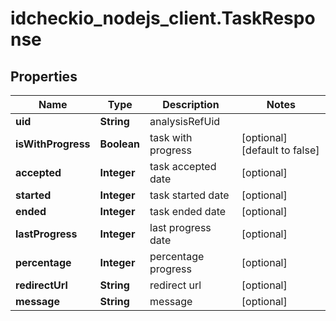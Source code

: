 # idcheckio_nodejs_client.TaskResponse

## Properties
Name | Type | Description | Notes
------------ | ------------- | ------------- | -------------
**uid** | **String** | analysisRefUid | 
**isWithProgress** | **Boolean** | task with progress | [optional] [default to false]
**accepted** | **Integer** | task accepted date | [optional] 
**started** | **Integer** | task started date | [optional] 
**ended** | **Integer** | task ended date | [optional] 
**lastProgress** | **Integer** | last progress date | [optional] 
**percentage** | **Integer** | percentage progress | [optional] 
**redirectUrl** | **String** | redirect url | [optional] 
**message** | **String** | message | [optional] 



